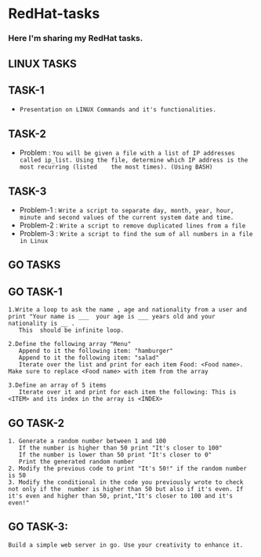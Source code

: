 # RedHat-tasks

### Here I'm sharing my RedHat tasks.

## LINUX TASKS

## TASK-1
* `Presentation on LINUX Commands and it's functionalities.`

## TASK-2
* Problem : 
`You will be given a file with a list of IP addresses called ip_list. Using the file, determine which IP address is the most recurring (listed    the most times). (Using BASH)`

## TASK-3
* Problem-1 :
`Write a script to separate day, month, year, hour, minute and second values of the current system date and time.`
* Problem-2 :
`Write a script to remove duplicated lines from a file`
* Problem-3 :
`Write a script to find the sum of all numbers in a file in Linux`
## GO TASKS
## GO TASK-1
```
1.Write a loop to ask the name , age and nationality from a user and print "Your name is ___  your age is ___ years old and your nationality is __ .
   This  should be infinite loop.

2.Define the following array "Menu"
   Append to it the following item: "hamburger"
   Append to it the following item: "salad"
   Iterate over the list and print for each item Food: <Food name>. Make sure to replace <Food name> with item from the array

3.Define an array of 5 items
   Iterate over it and print for each item the following: This is <ITEM> and its index in the array is <INDEX>
   ```
## GO TASK-2
```
1. Generate a random number between 1 and 100
   If the number is higher than 50 print "It's closer to 100"
   If the number is lower than 50 print "It's closer to 0"
   Print the generated random number
2. Modify the previous code to print "It's 50!" if the random number is 50
3. Modify the conditional in the code you previously wrote to check not only if the  number is higher than 50 but also if it's even. If it's even and higher than 50, print,"It's closer to 100 and it's even!"
```
##  GO TASK-3:
```
Build a simple web server in go. Use your creativity to enhance it.
```
